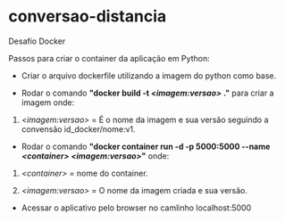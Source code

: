 # conversao-distancia

Desafio Docker

Passos para criar o container da aplicação em Python:

* Criar o arquivo dockerfile utilizando a imagem do python como base.

* Rodar o comando **"docker build -t _\<imagem:versao\>_ ."** para criar a imagem onde:

1. _\<imagem:versao\>_ = É o nome da imagem e sua versão seguindo a convensão id_docker/nome:v1.

* Rodar o comando **"docker container run -d -p 5000:5000 --name _\<container\>_ _\<imagem:versao\>_"** onde:

1. _\<container\>_ = nome do container.

2. _\<imagem:versao\>_ = O nome da imagem criada e sua versão.

* Acessar o aplicativo pelo browser no camlinho localhost:5000